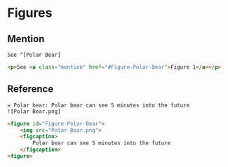 # Figures

## Mention
```gularen
See ^[Polar Bear]
```
```html
<p>See <a class="mention" href="#Figure-Polar-Bear">Figure 1</a></p>
```

## Reference
```gularen
= Polar bear: Polar bear can see 5 minutes into the future
![Polar Bear.png]
```
```html
<figure id="Figure-Polar-Bear">
    <img src="Polar Bear.png">
    <figcaption>
        Polar bear can see 5 minutes into the future
    </figcaption>
<figure>
```

